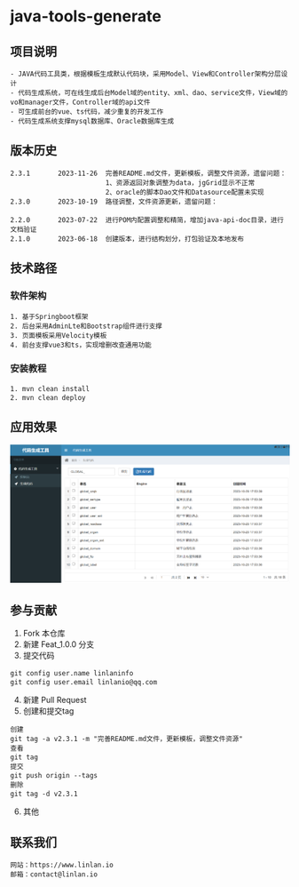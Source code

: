# java-tools-generate

## 项目说明
```
- JAVA代码工具类，根据模板生成默认代码块，采用Model、View和Controller架构分层设计
- 代码生成系统，可在线生成后台Model域的entity、xml、dao、service文件，View域的vo和manager文件，Controller域的api文件
- 可生成前台的vue、ts代码，减少重复的开发工作
- 代码生成系统支撑mysql数据库、Oracle数据库生成

```

## 版本历史

```
2.3.1       2023-11-26  完善README.md文件，更新模板，调整文件资源，遗留问题：
                        1、资源返回对象调整为data，jgGrid显示不正常
                        2、oracle的脚本Dao文件和Datasource配置未实现
2.3.0       2023-10-19  路径调整，文件资源更新，遗留问题：
                        
2.2.0       2023-07-22  进行POM内配置调整和精简，增加java-api-doc目录，进行文档验证
2.1.0       2023-06-18  创建版本，进行结构划分，打包验证及本地发布

```

## 技术路径
### 软件架构
```
1. 基于Springboot框架
2. 后台采用AdminLte和Bootstrap组件进行支撑
3. 页面模板采用Velocity模板
4. 前台支撑vue3和ts，实现增删改查通用功能
```

### 安装教程
```
1. mvn clean install
2. mvn clean deploy
```

## 应用效果
![主界面](./.img/main.png "主界面")

## 参与贡献
1.  Fork 本仓库
2.  新建 Feat_1.0.0 分支
3.  提交代码
```
git config user.name linlaninfo
git config user.email linlanio@qq.com
```
4. 新建 Pull Request
5. 创建和提交tag
```
创建
git tag -a v2.3.1 -m "完善README.md文件，更新模板，调整文件资源"
查看
git tag
提交
git push origin --tags
删除
git tag -d v2.3.1
```
6. 其他

## 联系我们
```
网站：https://www.linlan.io
邮箱：contact@linlan.io
```